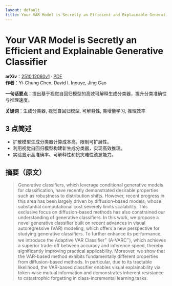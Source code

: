 ```yaml
---
layout: default
title: Your VAR Model is Secretly an Efficient and Explainable Generative Classifier
---
```


# Your VAR Model is Secretly an Efficient and Explainable Generative Classifier
**arXiv**：[2510.12060v1](https://arxiv.org/abs/2510.12060) · [PDF](https://arxiv.org/pdf/2510.12060.pdf)  
**作者**：Yi-Chung Chen, David I. Inouye, Jing Gao  

**一句话要点**：提出基于视觉自回归模型的高效可解释生成分类器，提升分类准确性与推理速度。

**关键词**：生成分类器, 视觉自回归模型, 可解释性, 类增量学习, 推理效率

## 3 点简述
- 扩散模型生成分类器计算成本高，限制可扩展性。
- 利用视觉自回归模型构建新生成分类器，实现高效推理。
- 实验显示高准确率、可解释性和抗灾难性遗忘能力。

## 摘要（原文）

> Generative classifiers, which leverage conditional generative models for
> classification, have recently demonstrated desirable properties such as
> robustness to distribution shifts. However, recent progress in this area has
> been largely driven by diffusion-based models, whose substantial computational
> cost severely limits scalability. This exclusive focus on diffusion-based
> methods has also constrained our understanding of generative classifiers. In
> this work, we propose a novel generative classifier built on recent advances in
> visual autoregressive (VAR) modeling, which offers a new perspective for
> studying generative classifiers. To further enhance its performance, we
> introduce the Adaptive VAR Classifier$^+$ (A-VARC$^+$), which achieves a
> superior trade-off between accuracy and inference speed, thereby significantly
> improving practical applicability. Moreover, we show that the VAR-based method
> exhibits fundamentally different properties from diffusion-based methods. In
> particular, due to its tractable likelihood, the VAR-based classifier enables
> visual explainability via token-wise mutual information and demonstrates
> inherent resistance to catastrophic forgetting in class-incremental learning
> tasks.

